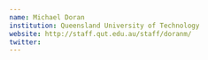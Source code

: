 ```yaml
---
name: Michael Doran
institution: Queensland University of Technology
website: http://staff.qut.edu.au/staff/doranm/
twitter: 
---
```

